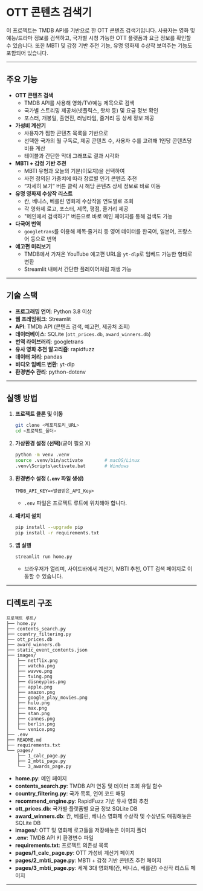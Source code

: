 # OTT 콘텐츠 검색기
이 프로젝트는 TMDB API를 기반으로 한 OTT 콘텐츠 검색기입니다.
사용자는 영화 및 예능/드라마 정보를 검색하고, 국가별 시청 가능한 OTT 플랫폼과 요금 정보를 확인할 수 있습니다.
또한 MBTI 및 감정 기반 추천 기능, 유명 영화제 수상작 보여주는 기능도 포함되어 있습니다.

---

## 주요 기능

- **OTT 콘텐츠 검색**  
  - TMDB API를 사용해 영화/TV/예능 제목으로 검색  
  - 국가별 스트리밍 제공처(넷플릭스, 왓챠 등) 및 요금 정보 확인  
  - 포스터, 개봉일, 출연진, 러닝타임, 줄거리 등 상세 정보 제공  
- **가성비 계산기**  
  - 사용자가 찜한 콘텐츠 목록을 기반으로  
  - 선택한 국가의 월 구독료, 제공 콘텐츠 수, 사용자 수를 고려해 1인당 콘텐츠당 비용 계산  
  - 테이블과 간단한 막대 그래프로 결과 시각화  
- **MBTI + 감정 기반 추천**  
  - MBTI 유형과 오늘의 기분(이모지)을 선택하여  
  - 사전 정의된 가중치에 따라 장르별 인기 콘텐츠 추천  
  - “자세히 보기” 버튼 클릭 시 해당 콘텐츠 상세 정보로 바로 이동
- **유명 영화제 수상작 리스트**
  - 칸, 베니스, 베를린 영화제 수상작을 연도별로 조회
  - 각 영화제 로고, 포스터, 제목, 평점, 줄거리 제공
  - "메인에서 검색하기" 버튼으로 바로 메인 페이지를 통해 검색도 가능
- **다국어 번역**  
  - `googletrans`를 이용해 제목·줄거리 등 영어 데이터를 한국어, 일본어, 프랑스어 등으로 번역  
- **예고편 미리보기**  
  - TMDB에서 가져온 YouTube 예고편 URL을 `yt-dlp`로 임베드 가능한 형태로 변환  
  - Streamlit 내에서 간단한 플레이어처럼 재생 가능  

---

## 기술 스택

- **프로그래밍 언어**: Python 3.8 이상  
- **웹 프레임워크**: Streamlit  
- **API**: TMDb API (콘텐츠 검색, 예고편, 제공처 조회)  
- **데이터베이스**: SQLite (`ott_prices.db`, `award_winners.db`)  
- **번역 라이브러리**: googletrans  
- **유사 영화 추천 알고리즘**: rapidfuzz  
- **데이터 처리**: pandas  
- **비디오 임베드 변환**: yt-dlp  
- **환경변수 관리**: python-dotenv  

---

## 실행 방법

1. **프로젝트 클론 및 이동**
   ```bash
   git clone <레포지토리_URL>
   cd <프로젝트_폴더>
   ```

2. **가상환경 설정 (선택)**(굳이 필요 X)
   ```bash
   python -m venv .venv
   source .venv/bin/activate        # macOS/Linux
   .venv\Scripts\activate.bat       # Windows
   ```

3. **환경변수 설정 (`.env` 파일 생성)**
   ```
   TMDB_API_KEY=<발급받은_API_Key>
   ```
   - `.env` 파일은 프로젝트 루트에 위치해야 합니다.

4. **패키지 설치**
   ```bash
   pip install --upgrade pip
   pip install -r requirements.txt
   ```

5. **앱 실행**
   ```bash
   streamlit run home.py
   ```
   - 브라우저가 열리며, 사이드바에서 계산기, MBTI 추천, OTT 검색 페이지로 이동할 수 있습니다.

---

## 디렉토리 구조

```
프로젝트 루트/
├── home.py
├── contents_search.py
├── country_filtering.py
├── ott_prices.db
├── award_winners.db
├── static_event_contents.json
├── images/
│   ├── netflix.png
│   ├── watcha.png
│   ├── wavve.png
│   ├── tving.png
│   ├── disneyplus.png
│   ├── apple.png
│   ├── amazon.png
│   ├── google_play_movies.png
│   ├── hulu.png
│   ├── max.png
│   ├── stan.png
│   ├── cannes.png
│   ├── berlin.png
│   └── venice.png
├── .env
├── README.md
├── requirements.txt
└── pages/
    ├── 1_calc_page.py
    ├── 2_mbti_page.py
    └── 3_awards_page.py

```

- **home.py**: 메인 페이지
- **contents_search.py**: TMDB API 연동 및 데이터 조회 유틸 함수  
- **country_filtering.py**: 국가 목록, 언어 코드 매핑
- **recommend_engine.py**: RapidFuzz 기반 유사 영화 추천  
- **ott_prices.db**: 국가별·플랫폼별 요금 정보 SQLite DB
- **award_winners.db**: 칸, 베를린, 베니스 영화제 수상작 및 수상년도 매핑해놓은 SQLite DB
- **images/**: OTT 및 영화제 로고들을 저장해놓은 이미지 폴더  
- **.env**: TMDB API 키 환경변수 파일  
- **requirements.txt**: 프로젝트 의존성 목록  
- **pages/1_calc_page.py**: OTT 가성비 계산기 페이지  
- **pages/2_mbti_page.py**: MBTI + 감정 기반 콘텐츠 추천 페이지  
- **pages/3_mbti_page.py**: 세계 3대 영화제(칸, 베니스, 베를린) 수상작 리스트 페이지 
---
